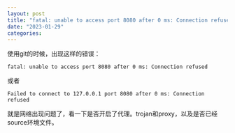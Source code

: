 ```yaml
---
layout: post
title: "fatal: unable to access port 8080 after 0 ms: Connection refused"
date: "2023-01-29"
categories: 
---
```

<p>使用git的时候，出现这样的错误：</p>

<pre>
<code>fatal: unable to access port 8080 after 0 ms: Connection refused</code></pre>

<p>或者</p>

<pre>
<code>Failed to connect to 127.0.0.1 port 8080 after 0 ms: Connection refused</code></pre>

<p>就是网络出现问题了，看一下是否开启了代理。trojan和proxy，以及是否已经source环境文件。</p>

